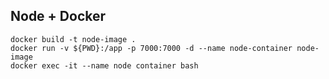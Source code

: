 ## Node + Docker 

```
docker build -t node-image .
docker run -v ${PWD}:/app -p 7000:7000 -d --name node-container node-image
docker exec -it --name node container bash
```